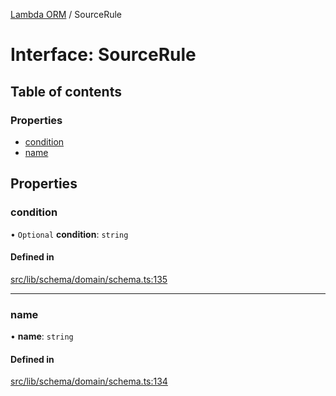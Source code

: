 [Lambda ORM](../README.md) / SourceRule

# Interface: SourceRule

## Table of contents

### Properties

- [condition](SourceRule.md#condition)
- [name](SourceRule.md#name)

## Properties

### condition

• `Optional` **condition**: `string`

#### Defined in

[src/lib/schema/domain/schema.ts:135](https://github.com/lambda-orm/lambdaorm-base/blob/4165360/src/lib/schema/domain/schema.ts#L135)

___

### name

• **name**: `string`

#### Defined in

[src/lib/schema/domain/schema.ts:134](https://github.com/lambda-orm/lambdaorm-base/blob/4165360/src/lib/schema/domain/schema.ts#L134)
